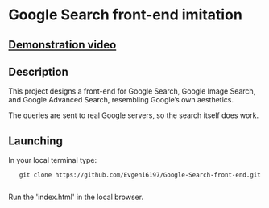 # Google Search front-end imitation

## [Demonstration video]( https://youtu.be/LawI-yi33t8)

## Description
This  project   designs a front-end for Google Search, Google Image Search, and Google Advanced Search, resembling Google’s own aesthetics.

The queries are sent to real Google servers, so the search itself does work. 

## Launching


 In your local terminal  type: 
 ```
    git clone https://github.com/Evgeni6197/Google-Search-front-end.git
    
 ```
 
 Run the 'index.html' in the local browser.

